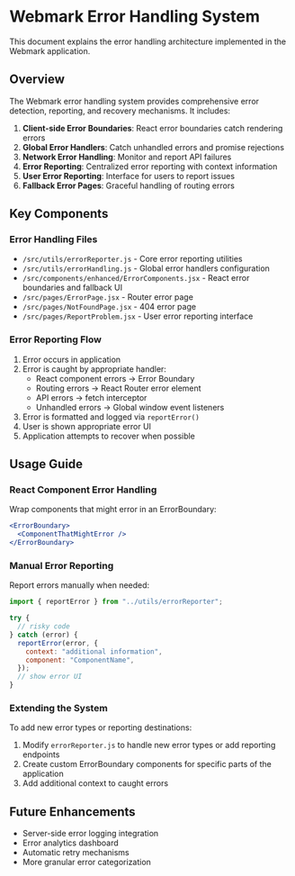 # Webmark Error Handling System

This document explains the error handling architecture implemented in the Webmark application.

## Overview

The Webmark error handling system provides comprehensive error detection, reporting, and recovery mechanisms. It includes:

1. **Client-side Error Boundaries**: React error boundaries catch rendering errors
2. **Global Error Handlers**: Catch unhandled errors and promise rejections
3. **Network Error Handling**: Monitor and report API failures
4. **Error Reporting**: Centralized error reporting with context information
5. **User Error Reporting**: Interface for users to report issues
6. **Fallback Error Pages**: Graceful handling of routing errors

## Key Components

### Error Handling Files

- `/src/utils/errorReporter.js` - Core error reporting utilities
- `/src/utils/errorHandling.js` - Global error handlers configuration
- `/src/components/enhanced/ErrorComponents.jsx` - React error boundaries and fallback UI
- `/src/pages/ErrorPage.jsx` - Router error page
- `/src/pages/NotFoundPage.jsx` - 404 error page
- `/src/pages/ReportProblem.jsx` - User error reporting interface

### Error Reporting Flow

1. Error occurs in application
2. Error is caught by appropriate handler:
   - React component errors → Error Boundary
   - Routing errors → React Router error element
   - API errors → fetch interceptor
   - Unhandled errors → Global window event listeners
3. Error is formatted and logged via `reportError()`
4. User is shown appropriate error UI
5. Application attempts to recover when possible

## Usage Guide

### React Component Error Handling

Wrap components that might error in an ErrorBoundary:

```jsx
<ErrorBoundary>
  <ComponentThatMightError />
</ErrorBoundary>
```

### Manual Error Reporting

Report errors manually when needed:

```jsx
import { reportError } from "../utils/errorReporter";

try {
  // risky code
} catch (error) {
  reportError(error, {
    context: "additional information",
    component: "ComponentName",
  });
  // show error UI
}
```

### Extending the System

To add new error types or reporting destinations:

1. Modify `errorReporter.js` to handle new error types or add reporting endpoints
2. Create custom ErrorBoundary components for specific parts of the application
3. Add additional context to caught errors

## Future Enhancements

- Server-side error logging integration
- Error analytics dashboard
- Automatic retry mechanisms
- More granular error categorization

